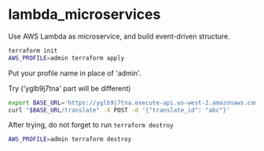 # lambda_microservices

Use AWS Lambda as microservice, and build event-driven structure.

```sh
terraform init
AWS_PROFILE=admin terraform apply
```

Put your profile name in place of 'admin'.

Try
('yglb9j7tna' part will be different)

```sh
export BASE_URL='https://yglb9j7tna.execute-api.us-west-2.amazonaws.com/lambda'
curl "$BASE_URL/translate" -X POST -d '{"translate_id": "abc"}'
```

After trying, do not forget to run `terraform destroy`

```sh
AWS_PROFILE=admin terraform destroy
```
